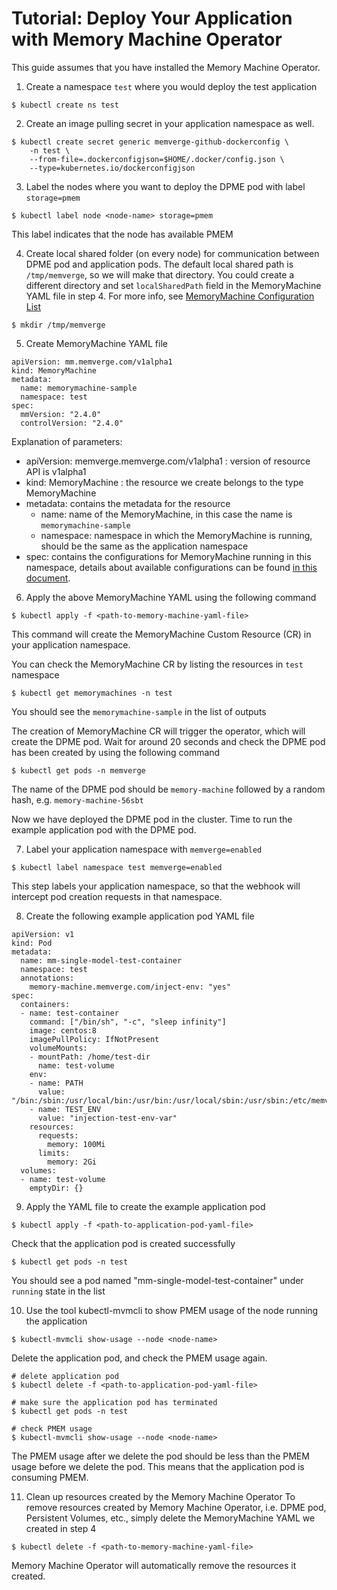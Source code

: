 # Tutorial: Deploy Your Application with Memory Machine Operator
This guide assumes that you have installed the Memory Machine Operator.

1. Create a namespace `test` where you would deploy the test application
```
$ kubectl create ns test
```

2. Create an image pulling secret in your application namespace as well.
```
$ kubectl create secret generic memverge-github-dockerconfig \
    -n test \
    --from-file=.dockerconfigjson=$HOME/.docker/config.json \
    --type=kubernetes.io/dockerconfigjson
```

3. Label the nodes where you want to deploy the DPME pod with label `storage=pmem`
```
$ kubectl label node <node-name> storage=pmem
```
This label indicates that the node has available PMEM

4. Create local shared folder (on every node) for communication between DPME pod and application pods. The default local shared path is `/tmp/memverge`, so we will make that directory. You could create a different directory and set `localSharedPath` field in the MemoryMachine YAML file in step 4. For more info, see [MemoryMachine Configuration List](config.md)
```
$ mkdir /tmp/memverge
```

5. Create MemoryMachine YAML file
```
apiVersion: mm.memverge.com/v1alpha1
kind: MemoryMachine
metadata:
  name: memorymachine-sample
  namespace: test
spec:
  mmVersion: "2.4.0"
  controlVersion: "2.4.0"
```
Explanation of parameters:
- apiVersion: memverge.memverge.com/v1alpha1 : version of resource API is v1alpha1
- kind: MemoryMachine : the resource we create belongs to the type MemoryMachine
- metadata: contains the metadata for the resource
    - name: name of the MemoryMachine, in this case the name is `memorymachine-sample`
    - namespace: namespace in which the MemoryMachine is running, should be the same as the application namespace
- spec: contains the configurations for MemoryMachine running in this namespace, details about available configurations can be found [in this document](config.md).

6. Apply the above MemoryMachine YAML using the following command
```
$ kubectl apply -f <path-to-memory-machine-yaml-file>
```
This command will create the MemoryMachine Custom Resource (CR) in your application namespace.

You can check the MemoryMachine CR by listing the resources in `test` namespace
```
$ kubectl get memorymachines -n test
```
You should see the `memorymachine-sample` in the list of outputs

The creation of MemoryMachine CR will trigger the operator, which will create the DPME pod. Wait for around 20 seconds and check the DPME pod has been created by using the following command
```
$ kubectl get pods -n memverge
```
The name of the DPME pod should be `memory-machine` followed by a random hash, e.g. `memory-machine-56sbt`

Now we have deployed the DPME pod in the cluster. Time to run the example application pod with the DPME pod.

7. Label your application namespace with `memverge=enabled`
```
$ kubectl label namespace test memverge=enabled
```
This step labels your application namespace, so that the webhook will intercept pod creation requests in that namespace.

8. Create the following example application pod YAML file
```
apiVersion: v1
kind: Pod
metadata:
  name: mm-single-model-test-container
  namespace: test
  annotations: 
    memory-machine.memverge.com/inject-env: "yes"
spec:
  containers:
  - name: test-container 
    command: ["/bin/sh", "-c", "sleep infinity"]
    image: centos:8
    imagePullPolicy: IfNotPresent
    volumeMounts:
    - mountPath: /home/test-dir
      name: test-volume
    env:
    - name: PATH
      value: "/bin:/sbin:/usr/local/bin:/usr/bin:/usr/local/sbin:/usr/sbin:/etc/memverge:/opt/memverge/sbin"
    - name: TEST_ENV
      value: "injection-test-env-var"
    resources:
      requests:
        memory: 100Mi
      limits:
        memory: 2Gi
  volumes:
  - name: test-volume
    emptyDir: {}
```

9. Apply the YAML file to create the example application pod
```
$ kubectl apply -f <path-to-application-pod-yaml-file>
```
Check that the application pod is created successfully
```
$ kubectl get pods -n test
```
You should see a pod named "mm-single-model-test-container" under `running` state in the list


10. Use the tool kubectl-mvmcli to show PMEM usage of the node running the application
```
$ kubectl-mvmcli show-usage --node <node-name>
```
Delete the application pod, and check the PMEM usage again. 
```
# delete application pod
$ kubectl delete -f <path-to-application-pod-yaml-file>

# make sure the application pod has terminated
$ kubectl get pods -n test

# check PMEM usage
$ kubectl-mvmcli show-usage --node <node-name>
```
The PMEM usage after we delete the pod should be less than the PMEM usage before we delete the pod. This means that the application pod is consuming PMEM.

11. Clean up resources created by the Memory Machine Operator
To remove resources created by Memory Machine Operator, i.e. DPME pod, Persistent Volumes, etc., simply delete the MemoryMachine YAML we created in step 4
```
$ kubectl delete -f <path-to-memory-machine-yaml-file>
```
Memory Machine Operator will automatically remove the resources it created.
